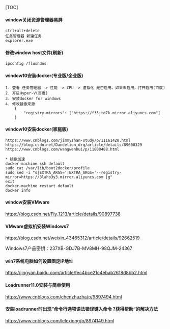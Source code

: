 [TOC]

#### window关闭资源管理器黑屏
```
ctrl+alt+delete
任务管理器 新建任务
explorer.exe
```

#### 修改window host文件(刷新)
```
ipconfig /flushdns
```

#### window10安装docker(专业版/企业版)
```
1. 查看 任务管理器 -> 性能 -> CPU -> 虚拟化 是否启用。如果未启用，打开启用(百度)
2. 开启Hyper-V(百度)
3. 安装docker for windows
4. 修改镜像来源
    {
        "registry-mirrors": ["https://f35jtd7k.mirror.aliyuncs.com"]
    }
```

#### window10安装docker(家庭版)
```
https://www.cnblogs.com/jimmyshan-study/p/11161428.html
https://blog.csdn.net/Dandelion_drq/article/details/89600329
https://www.cnblogs.com/wangwenhui/p/11808488.html
```

```
* 镜像加速
docker-machine ssh default
sudo cat /var/lib/boot2docker/profile
sudo sed -i "s|EXTRA_ARGS='|EXTRA_ARGS='--registry-mirror=https://3laho3y3.mirror.aliyuncs.com |g"
exit
docker-machine restart default
docker info
```


#### window安装VMware
<https://blog.csdn.net/Fly_1213/article/details/90897738>

#### VMware虚拟机安装Windows7
<https://blog.csdn.net/weixin_43465312/article/details/92662519>

Windows7产品密钥：237XB-GDJ7B-MV8MH-98QJM-24367

#### win7系统电脑如何设置固定IP地址
<https://jingyan.baidu.com/article/fec4bce21c4ebab2618d8bb2.html>

#### Loadrunner11.0安装与简单使用
<https://www.cnblogs.com/chenzhazha/p/9897494.html>

#### 安装loadrunner时出现”命令行选项语法错误键入命令 \?获得帮助“的解决方法
<https://www.cnblogs.com/lelexiong/p/8974149.html>


